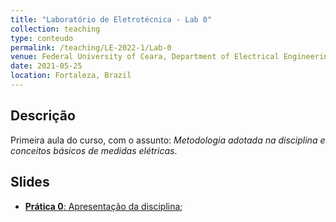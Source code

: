 ```yaml
---
title: "Laboratório de Eletrotécnica - Lab 0"
collection: teaching
type: conteudo
permalink: /teaching/LE-2022-1/Lab-0
venue: Federal University of Ceara, Department of Electrical Engineering
date: 2021-05-25
location: Fortaleza, Brazil
---
```


## Descrição
Primeira aula do curso, com o assunto: *Metodologia adotada na disciplina e conceitos básicos de medidas elétricas*.

## Slides
- [**Prática 0**: Apresentação da disciplina](https://drive.google.com/file/d/1cbl8MZ9Qfwe-m21thFJ-F5H18ybm9Zdu/view?usp=sharing);
